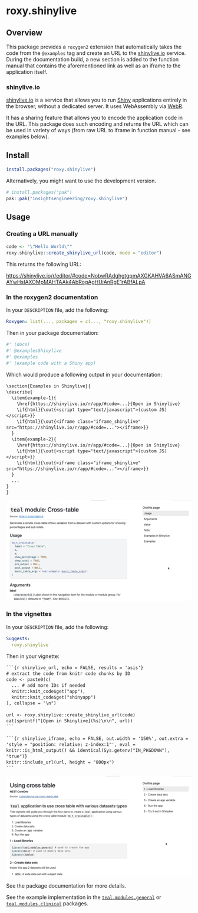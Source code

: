 # roxy.shinylive

## Overview

This package provides a `roxygen2` extension that automatically takes the code
from the `@examples` tag and create an URL to the
[shinylive.io](https://shinylive.io/) service.
During the documentation build, a new section is added to the function manual
that contains the aforementioned link as well as an iframe to the application itself.

### shinylive.io

[shinylive.io](https://shinylive.io/) is a service that allows you to run
[Shiny](https://shiny.posit.co/) applications entirely in the browser, without
a dedicated server.
It uses WebAssembly via [WebR](https://docs.r-wasm.org/webr/latest/).

It has a sharing feature that allows you to encode the application code in the
URL.
This package does such encoding and returns the URL which can be used in
variety of ways (from raw URL to iframe in function manual - see examples
below).

## Install

```r
install.packages("roxy.shinylive")
```

Alternatively, you might want to use the development version.

```r
# install.packages("pak")
pak::pak("insightsengineering/roxy.shinylive")
```

## Usage

### Creating a URL manually

```r
code <- "\"Hello World\""
roxy.shinylive::create_shinylive_url(code, mode = "editor")
```

This returns the following URL:

<https://shinylive.io/r/editor/#code=NobwRAdghgtgpmAXGKAHVA6ASmANGAYwHsIAXOMpMAHTAAk4AbRogAgHUiAnRgE1rABfALpA>

### In the roxygen2 documentation

In your `DESCRIPTION` file, add the following:

```yaml
Roxygen: list(..., packages = c(..., "roxy.shinylive"))
```

Then in your package documentation:

```r
#' (docs)
#' @examplesShinylive
#' @examples
#' (example code with a Shiny app)
```

Which would produce a following output in your documentation:

```Rd
\section{Examples in Shinylive}{
\describe{
  \item{example-1}{
    \href{https://shinylive.io/r/app/#code=...}{Open in Shinylive}
    \if{html}{\out{<script type="text/javascript">(custom JS)</script>}}
    \if{html}{\out{<iframe class="iframe_shinylive" src="https://shinylive.io/r/app/#code=..."></iframe>}}
  }
  \item{example-2}{
    \href{https://shinylive.io/r/app/#code=...}{Open in Shinylive}
    \if{html}{\out{<script type="text/javascript">(custom JS)</script>}}
    \if{html}{\out{<iframe class="iframe_shinylive" src="https://shinylive.io/r/app/#code=..."></iframe>}}
  }
  ...
}
}
```

![example of function](man/figures/function.gif)

### In the vignettes

In your `DESCRIPTION` file, add the following:

```yaml
Suggests:
  roxy.shinylive
```

Then in your vignette:

<!-- markdownlint-disable MD013 -->

````Rmd
```{r shinylive_url, echo = FALSE, results = 'asis'}
# extract the code from knitr code chunks by ID
code <- paste0(c(
  ... # add more IDs if needed
  knitr::knit_code$get("app"),
  knitr::knit_code$get("shinyapp")
), collapse = "\n")

url <- roxy.shinylive::create_shinylive_url(code)
cat(sprintf("[Open in Shinylive](%s)\n\n", url))
```

```{r shinylive_iframe, echo = FALSE, out.width = '150%', out.extra = 'style = "position: relative; z-index:1"', eval = knitr::is_html_output() && identical(Sys.getenv("IN_PKGDOWN"), "true")}
knitr::include_url(url, height = "800px")
```
````

<!-- markdownlint-enable MD013 -->

![example of vignette](man/figures/vignette.gif)

See the package documentation for more details.

<!-- markdownlint-disable MD013 -->

See the example implementation in the [`teal.modules.general`](https://insightsengineering.github.io/teal.modules.general/) or [`teal.modules.clinical`](https://insightsengineering.github.io/teal.modules.clinical/) packages.

<!-- markdownlint-enable MD013 -->

